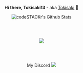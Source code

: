 <p align="center"><strong>Hi there, Tokisaki13</strong> - aka <a href="https://unwork.my.id">Tokisaki</a> 👋<p>

<p align="center">
  <img alt="codeSTACKr's Github Stats" src="https://github-readme-stats.codestackr.vercel.app/api?username=Tokisaki13&show_icons=true&hide_border=true" />
</p>

[website]: https://tokisaki.xyz
[twitter]: https://twitter.com/tokisaki
[youtube]: https://youtube.com/codeSTACKr
[instagram]: https://instagram.com/codeSTACKr
[linkedin]: https://linkedin.com/in/codeSTACKr
[webdevplaylist]: https://www.youtube.com/playlist?list=PLkwxH9e_vrAJ0WbEsFA9W3I1W-g_BTsbt
[jsplaylist]: https://www.youtube.com/playlist?list=PLkwxH9e_vrALRJKu7wfXby3MKeflhTu6B
[cssplaylist]: https://www.youtube.com/playlist?list=PLkwxH9e_vrALSdvZuEh6gqQdmDoDIoqz4
[reactplaylist]: https://www.youtube.com/playlist?list=PLkwxH9e_vrAK4TdffpxKY3QGyHCpxFcQ0
<br>
<br>
<p align="center">
<a href="https://github.com/Hell-Sec?tab=repositories">
  <img src="https://github-readme-stats.vercel.app/api/top-langs/?username=tokisaki13&layout=compact&show_icons=true&title_color=fff&icon_color=79ff97&text_color=9f9f9f&bg_color=151515" />
</a>
</p>
<br>
<br>
<p align="center"> My Discord
<img src="https://discord.c99.nl/widget/theme-3/242969117479403520.png" />
</p>
